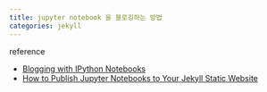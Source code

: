 ```yaml
---
title: jupyter notebook 을 블로깅하는 방법
categories: jekyll
---
```


reference

- [Blogging with IPython Notebooks](http://dkmehrmann.github.io/blog/2016/07/26/blogging_with_ipynb.html)
- [How to Publish Jupyter Notebooks to Your Jekyll Static Website](http://www.leeclemmer.com/2017/07/04/how-to-publish-jupyter-notebooks-to-your-jekyll-static-website.html)
